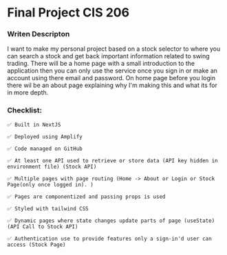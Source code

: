 # Final Project CIS 206

### Writen Descripton
I want to make my personal project based on a stock selector to where you can search a stock and get back important information related to swing trading. There will be a home page with a small introduction to the application then you can only use the service once you sign in or make an account using there email and password. On home page before you login there wil be an about page explaining why I'm making this and what its for in more depth.

### Checklist: 

    ✅ Built in NextJS

    ✅ Deployed using Amplify

    ✅ Code managed on GitHub

    ✅ At least one API used to retrieve or store data (API key hidden in environment file) (Stock API)

    ✅ Multiple pages with page routing (Home -> About or Login or Stock Page(only once logged in). )

    ✅ Pages are componentized and passing props is used

    ✅ Styled with tailwind CSS

    ✅ Dynamic pages where state changes update parts of page (useState) (API Call to Stock API)

    ✅ Authentication use to provide features only a sign-in'd user can access (Stock Page)
